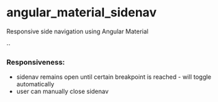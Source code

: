 # angular_material_sidenav
Responsive side navigation using Angular Material

⋅⋅
### Responsiveness:
- sidenav remains open until certain breakpoint is reached - will toggle automatically
- user can manually close sidenav

